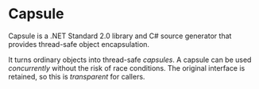 
# Capsule

Capsule is a .NET Standard 2.0 library and C# source generator that provides thread-safe object encapsulation.

It turns ordinary objects into thread-safe *capsules*. A capsule can be used *concurrently* without the risk of race conditions. The original interface is retained, so this is *transparent* for callers.

